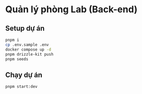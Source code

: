# Quản lý phòng Lab (Back-end)

## Setup dự án

```bash
pnpm i
cp .env.sample .env
docker compose up -d
pnpm drizzle-kit push
pnpm seeds
```

## Chạy dự án

```bash
pnpm start:dev
```
